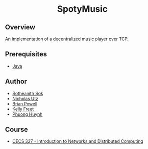 <h1 align="center" style="border: none">SpotyMusic</h1>

## Overview
An implementation of a decentralized music player over TCP.

## Prerequisites
 - [Java](https://www.oracle.com/java/technologies/javase/javase-jdk8-downloads.html)
 
## Author
 - [Sotheanith Sok](https://github.com/sotheanith)
 - [Nicholas Utz](https://github.com/utznicholas)
 - [Brian Powell](https://github.com/BriianPowell)
 - [Kelly Freet](https://github.com/kellyfreet13)
 - [Phuong Huynh](https://github.com/PhuongHuynh96)

## Course
 - [CECS 327 - Introduction to Networks and Distributed Computing](http://catalog.csulb.edu/preview_course_nopop.php?catoid=5&coid=39990)
